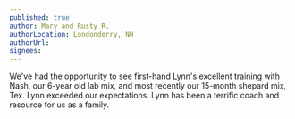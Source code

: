 ```yaml
---
published: true
author: Mary and Rusty R.
authorLocation: Londonderry, NH﻿
authorUrl:
signees:
---
```


We've had the opportunity to see first-hand Lynn's excellent training with Nash, our 6-year old lab mix, and most recently our 15-month shepard mix, Tex. Lynn exceeded our expectations. Lynn has been a terrific coach and resource for us as a family.
